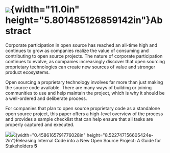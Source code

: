 
![](media/image22.png){width="11.0in" height="5.801485126859142in"}Abstract
===========================================================================

Corporate participation in open source has reached an all-time high
and continues to grow as companies realize the value of consuming and
contributing to open source projects. The nature of corporate
participation continues to evolve, as companies increasingly discover
that open sourcing proprietary technologies can create new sources of
value and stronger product ecosystems.

Open sourcing a proprietary technology involves far more than just
making the source code available. There are many ways of building or
joining communities to use and help maintain the project, which is why
it should be a well-ordered and deliberate process.

For companies that plan to open source proprietary code as a
standalone open source project, this paper offers a high-level
overview of the process and provides a sample checklist that can help
ensure that all tasks are properly captured and executed.

![](media/image23.png)![](media/image24.png){width="0.4586165791776028in"
height="8.522747156605424e-2in"}Releasing Internal Code into a New
Open Source Project: A Guide for Stakeholders **5**

